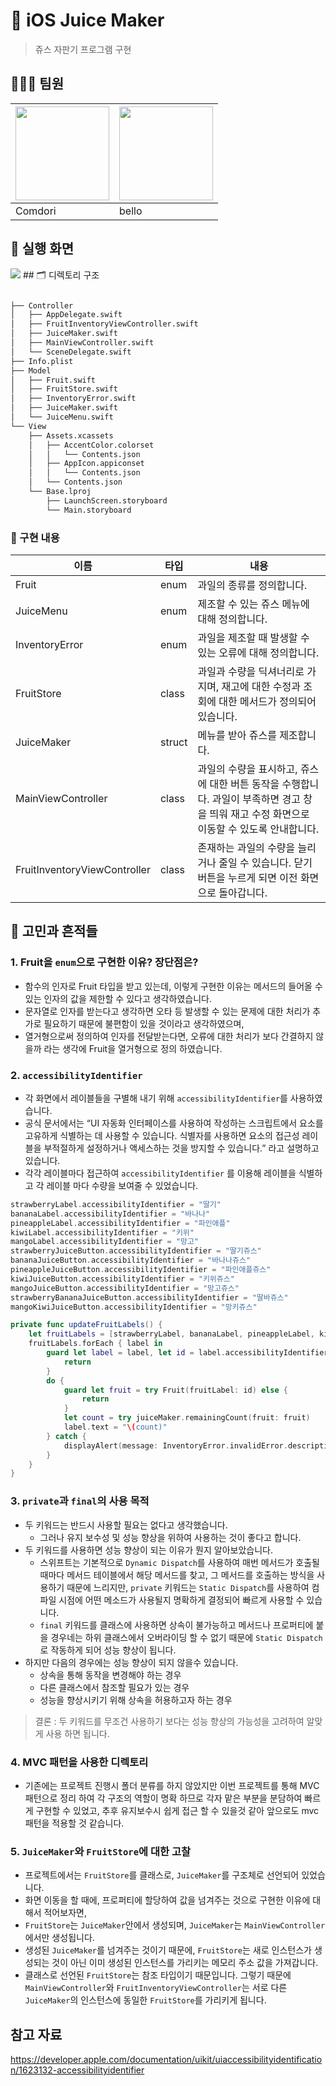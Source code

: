 # 🧃 iOS Juice Maker

>쥬스 자판기 프로그램 구현

## 🙋🏻‍♂️ 팀원

| <img src="https://avatars.githubusercontent.com/u/22284092?v=4" width="150" height="150"> | <img src="https://avatars.githubusercontent.com/u/91656206?v=4" width="150" height="150"> |
| --- | --- |
| Comdori | bello |

## 📱 실행 화면
<img src = "https://raw.githubusercontent.com/comdori-wj/ios-juice-maker/step3/Screenshots/%EC%A5%AC%EC%8A%A4_%EC%9E%90%ED%8C%90%EA%B8%B0_%EC%8B%A4%ED%96%89%ED%99%94%EB%A9%B4.gif">
## 🗂️ 디렉토리 구조

```markdown

├── Controller
│   ├── AppDelegate.swift
│   ├── FruitInventoryViewController.swift
│   ├── JuiceMaker.swift
│   ├── MainViewController.swift
│   └── SceneDelegate.swift
├── Info.plist
├── Model
│   ├── Fruit.swift
│   ├── FruitStore.swift
│   ├── InventoryError.swift
│   ├── JuiceMaker.swift
│   └── JuiceMenu.swift
└── View
    ├── Assets.xcassets
    │   ├── AccentColor.colorset
    │   │   └── Contents.json
    │   ├── AppIcon.appiconset
    │   │   └── Contents.json
    │   └── Contents.json
    └── Base.lproj
        ├── LaunchScreen.storyboard
        └── Main.storyboard
```

### 📝 구현 내용

| 이름 | 타입 | 내용 |
| --- | --- | --- |
| Fruit | enum | 과일의 종류를 정의합니다. |
| JuiceMenu | enum | 제조할 수 있는 쥬스 메뉴에 대해 정의합니다. |
| InventoryError | enum | 과일을 제조할 때 발생할 수 있는 오류에 대해 정의합니다. |
| FruitStore | class | 과일과 수량을 딕셔너리로 가지며, 재고에 대한 수정과 조회에 대한 메서드가 정의되어 있습니다. |
| JuiceMaker | struct | 메뉴를 받아 쥬스를 제조합니다. |
| MainViewController | class | 과일의 수량을 표시하고, 쥬스에 대한 버튼 동작을 수행합니다. 과일이 부족하면 경고 창을 띄워 재고 수정 화면으로 이동할 수 있도록 안내합니다. |
| FruitInventoryViewController | class | 존재하는 과일의 수량을 늘리거나 줄일 수 있습니다. 닫기 버튼을 누르게 되면 이전 화면으로 돌아갑니다. |

## 🤔 고민과 흔적들

### 1. Fruit을 `enum`으로 구현한 이유? 장단점은?

- 함수의 인자로 Fruit 타입을 받고 있는데, 이렇게 구현한 이유는 메서드의 들어올 수 있는 인자의 값을 제한할 수 있다고 생각하였습니다.
- 문자열로 인자를 받는다고 생각하면 오타 등 발생할 수 있는 문제에 대한 처리가 추가로 필요하기 때문에 불편함이 있을 것이라고 생각하였으며,
- 열거형으로써 정의하여 인자를 전달받는다면, 오류에 대한 처리가 보다 간결하지 않을까 라는 생각에 Fruit을 열거형으로 정의 하였습니다.

### 2. `accessibilityIdentifier`

- 각 화면에서 레이블들을 구별해 내기 위해 `accessibilityIdentifier`를 사용하였습니다.
- 공식 문서에서는 “UI 자동화 인터페이스를 사용하여 작성하는 스크립트에서 요소를 고유하게 식별하는 데 사용할 수 있습니다. 식별자를 사용하면 요소의 접근성 레이블을 부적절하게 설정하거나 액세스하는 것을 방지할 수 있습니다.” 라고 설명하고 있습니다.
- 각각 레이블마다 접근하여 `accessibilityIdentifier` 를 이용해 레이블을 식별하고 각 레이블 마다 수량을 보여줄 수 있었습니다.

```swift
strawberryLabel.accessibilityIdentifier = "딸기"
bananaLabel.accessibilityIdentifier = "바나나"
pineappleLabel.accessibilityIdentifier = "파인애플"
kiwiLabel.accessibilityIdentifier = "키위"
mangoLabel.accessibilityIdentifier = "망고"
strawberryJuiceButton.accessibilityIdentifier = "딸기쥬스"
bananaJuiceButton.accessibilityIdentifier = "바나나쥬스"
pineappleJuiceButton.accessibilityIdentifier = "파인애플쥬스"
kiwiJuiceButton.accessibilityIdentifier = "키위쥬스"
mangoJuiceButton.accessibilityIdentifier = "망고쥬스"
strawberryBananaJuiceButton.accessibilityIdentifier = "딸바쥬스"
mangoKiwiJuiceButton.accessibilityIdentifier = "망키쥬스"
```

```swift
private func updateFruitLabels() {
    let fruitLabels = [strawberryLabel, bananaLabel, pineappleLabel, kiwiLabel, mangoLabel]
    fruitLabels.forEach { label in
        guard let label = label, let id = label.accessibilityIdentifier else {
            return
        }
        do {
            guard let fruit = try Fruit(fruitLabel: id) else {
                return
            }
            let count = try juiceMaker.remainingCount(fruit: fruit)
            label.text = "\(count)"
        } catch {
            displayAlert(message: InventoryError.invalidError.description)
        }
    }
}
```

### 3. `private`과 `final`의 사용 목적

- 두 키워드는 반드시 사용할 필요는 없다고 생각했습니다.
    - 그러나 유지 보수성 및 성능 향상을 위하여 사용하는 것이 좋다고 합니다.
- 두 키워드를 사용하면 성능 향상이 되는 이유가 뭔지 알아보았습니다.
    - 스위프트는 기본적으로 `Dynamic Dispatch`를 사용하여 매번 메서드가 호출될 때마다 메서드 테이블에서 해당 메서드를 찾고, 그 메서드를 호출하는 방식을 사용하기 때문에 느리지만, `private` 키워드는 `Static Dispatch`를 사용하여 컴파일 시점에 어떤 메소드가 사용될지 명확하게 결정되어 빠르게 사용할 수 있습니다.
    - `final` 키워드를 클래스에 사용하면 상속이 불가능하고 메서드나 프로퍼티에 붙을 경우네는 하위 클래스에서 오버라이딩 할 수 없기 때문에 `Static Dispatch`로 작동하게 되어 성능 향상이 됩니다.
- 하지만 다음의 경우에는 성능 향상이 되지 않을수 있습니다.
    - 상속을 통해 동작을 변경해야 하는 경우
    - 다른 클래스에서 참조할 필요가 있는 경우
    - 성능을 향상시키기 위해 상속을 허용하고자 하는 경우

> 결론 : 두 키워드를 무조건 사용하기 보다는 성능 향상의 가능성을 고려하여 알맞게 사용 하면 됩니다.
> 

### 4. MVC 패턴을 사용한 디렉토리

- 기존에는 프로젝트 진행시 폴더 분류를 하지 않았지만 이번 프로젝트를 통해 MVC패턴으로 정리 하여 각 구조의 역할이 명확 하므로 각자 맡은 부분을 분담하여 빠르게 구현할 수 있었고, 추후 유지보수시  쉽게  접근 할 수 있을것 같아 앞으로도 mvc패턴을 적용할 것 같습니다.

### 5. `JuiceMaker`와 `FruitStore`에 대한 고찰

- 프로젝트에서는 `FruitStore`를 클래스로, `JuiceMaker`를 구조체로 선언되어 있었습니다.
- 화면 이동을 할 때에, 프로퍼티에 할당하여 값을 넘겨주는 것으로 구현한 이유에 대해서 적어보자면,
- `FruitStore`는 `JuiceMaker`안에서 생성되며, `JuiceMaker`는 `MainViewController`에서만 생성됩니다.
- 생성된 `JuiceMaker`를 넘겨주는 것이기 때문에, `FruitStore`는 새로 인스턴스가 생성되는 것이 아닌 이미 생성된 인스턴스를 가리키는 메모리 주소 값을 가져갑니다.
- 클래스로 선언된 `FruitStore`는 참조 타입이기 때문입니다. 그렇기 때문에 `MainViewController`와 `FruitInventoryViewController`는 서로 다른 `JuiceMaker`의 인스턴스에 동일한 `FruitStore`를 가리키게 됩니다.

## 참고 자료

https://developer.apple.com/documentation/uikit/uiaccessibilityidentification/1623132-accessibilityidentifier